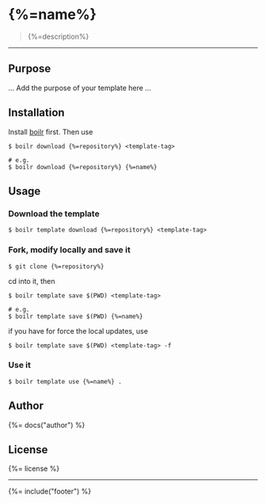 # {%=name%}

> {%=description%}

---

## Purpose

... Add the purpose of your template here ...

## Installation

Install [boilr](https://github.com/tmrts/boilr) first. 
Then use 

```
$ boilr download {%=repository%} <template-tag>

# e.g.
$ boilr download {%=repository%} {%=name%}
```


## Usage

### Download the template

```
$ boilr template download {%=repository%} <template-tag>
```

### Fork, modify locally and save it

```
$ git clone {%=repository%}
```

cd into it, then

```
$ boilr template save $(PWD) <template-tag>

# e.g. 
$ boilr template save $(PWD) {%=name%}
```

if you have for force the local updates, use

```
$ boilr template save $(PWD) <template-tag> -f
```

### Use it

```
$ boilr template use {%=name%} .
```

## Author
{%= docs("author") %}

## License
{%= license %}

***

{%= include("footer") %}
